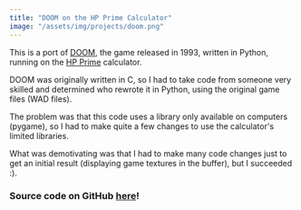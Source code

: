 ```yaml
---
title: "DOOM on the HP Prime Calculator"
image: "/assets/img/projects/doom.png"
---
```


This is a port of [DOOM](https://en.wikipedia.org/wiki/Doom_(1993_video_game)), the game released in 1993, written in Python, running on the [HP Prime](https://en.wikipedia.org/wiki/HP_Prime) calculator. 

DOOM was originally written in C, so I had to take code from someone very skilled and determined who rewrote it in Python, using the original game files (WAD files). 

The problem was that this code uses a library only available on computers (pygame), so I had to make quite a few changes to use the calculator's limited libraries.

What was demotivating was that I had to make many code changes just to get an initial result (displaying game textures in the buffer), but I succeeded :).

### Source code on GitHub [here](https://github.com/Rudicito/HP-DOOM)!